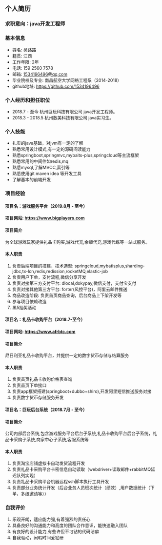 ## 个人简历
### 求职意向：java开发工程师
### 基本信息
- 姓名: 吴路路
- 籍贯: 江西
- 工作年限: 2年
- 电话: 159 2560 7578
- 邮箱: 1534196496@qq.com
- 毕业院校及专业: 南昌航空大学网络工程系（2014-2018）
- github地址: https://github.com/1534196496

### 个人经历和担任职位
- 2018.7 - 至今       杭州巨玩科技有限公司   java开发工程师。
- 2018.3 - 2018.5    杭州数美科技有限公司   java实习生。

### 个人技能
- 扎实的java基础，对jvm有一定的了解
- 熟悉常用设计模式,有一定的源码阅读能力
- 熟悉springboot,springmvc,mybaits-plus,springcloud等主流框架
- 熟悉常用的中间件如redis,mq
- 熟悉mysql,了解MVCC,索引等
- 熟悉使用git maven idea 等开发工具
- 了解基本的前端开发

### 项目经验
#### 项目名：游戏服务平台（2019.8月 - 至今）
#### 项目网站: https://www.bigplayers.com
#### 项目简介
  为全球游戏玩家提供礼品卡购买,游戏代充,余额代充,游戏代练等一站式服务。

#### 本人职责
1. 负责后端项目的搭建，技术选型: springcloud,mybatisplus,sharding-jdbc,tx-lcn,redis,redission,rocketMQ,elastic-job  
2. 负责用户下单，支付流程,微信分享开发
3. 负责对接第三方支付平台: dlocal,dokypay,微信支付，支付宝支付
4. 负责对接其他第三方平台: forter(风控平台)，阿里云邮件推送
5. 商品改造阶段: 负责首页商品查询，后台商品上下架开发等
6. 参与项目依赖改造
7. 黑5抽奖活动

#### 项目名：礼品卡收购平台（2018.7-至今）
#### 项目网站: https://www.afrbtc.com
#### 项目简介
   尼日利亚礼品卡收购平台，并提供一定的数字货币存储与结算服务

#### 本人职责
1. 负责首页礼品卡收购价格表查询
2. 负责首页下单接口
3. 负责app框架搭建(springboot+dubbo+shiro),开发阿里短信推送服务对接
4. 负责数字货币存储服务开发

#### 项目名：巨玩后台系统（2018.7月 - 至今）
#### 项目简介
   公司内部后台系统,包含游戏服务平台后台子系统,礼品卡收购平台后台子系统，礼品卡采购子系统,商家中心子系统,客服系统等
#### 本人职责
1. 负责淘宝店铺虚拟卡自动发货流程开发
2. 负责礼品卡采购平台卡密信息自动读取（webdriver+读取邮件+rabbitMQ延迟队列实现）
3. 负责礼品卡采购平台机器远程ssh脚本执行工具开发
4. 负责部分业务统计开发（后台业务人员班次统计（绩效）,用户数据统计（下单，多级邀请等））

### 自我评价
1. 乐观开朗，适应能力强,有着强烈的责任心
2. 具备良好的沟通能力和高度的团队合作意识，能快速融入团队
3. 有良好的设计能力,有些许但不刁钻的代码洁癖
4. 自我驱动，闲暇时间爱钻研